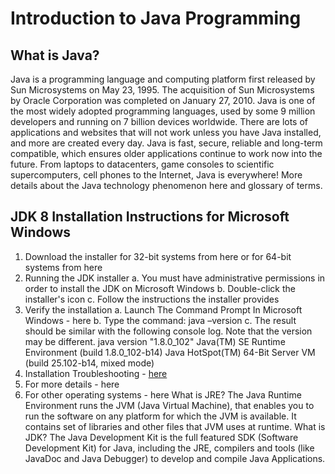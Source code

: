 # Introduction to Java Programming #

## What is Java? ##
Java is a programming language and computing platform first released by Sun Microsystems on May 23, 1995. The acquisition of Sun Microsystems by Oracle Corporation was completed on January 27, 2010. Java is one of the most widely adopted programming languages, used by some 9 million developers and running on 7 billion devices worldwide. There are lots of applications and websites that will not work unless you have Java installed, and more are created every day.
Java is fast, secure, reliable and long-term compatible, which ensures older applications continue to work now into the future. From laptops to datacenters, game consoles to scientific supercomputers, cell phones to the Internet, Java is everywhere! More details about the Java technology phenomenon here and glossary of terms. 

## JDK 8 Installation Instructions for Microsoft Windows ##
  1. Download the installer for 32-bit systems from here or for 64-bit systems from here
  2. Running the JDK installer
    a. You must have administrative permissions in order to install the JDK on Microsoft Windows
    b. Double-click the installer's icon
    c. Follow the instructions the installer provides
  3. Verify the installation
    a. Launch The Command Prompt In Microsoft Windows - here
    b. Type the command: java –version
    c. The result should be similar with the following console log. Note that the version may be different.
      java version "1.8.0_102"
      Java(TM) SE Runtime Environment (build 1.8.0_102-b14)
      Java HotSpot(TM) 64-Bit Server VM (build 25.102-b14, mixed mode)
  4. Installation Troubleshooting - [here](https://docs.oracle.com/javase/8/docs/technotes/guides/install/windows_jdk_install.html#CHDCCBFJ)
  5. For more details - here
  6. For other operating systems - here
What is JRE?
The Java Runtime Environment runs the JVM (Java Virtual Machine), that enables you to run the
software on any platform for which the JVM is available. It contains set of libraries and other files
that JVM uses at runtime.
What is JDK?
The Java Development Kit is the full featured SDK (Software Development Kit) for Java, including
the JRE, compilers and tools (like JavaDoc and Java Debugger) to develop and compile Java
Applications.
